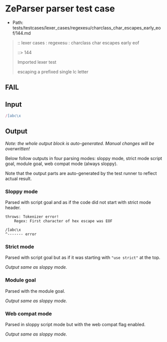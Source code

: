 # ZeParser parser test case

- Path: tests/testcases/lexer_cases/regexesu/charclass_char_escapes_early_eof/144.md

> :: lexer cases : regexesu : charclass char escapes early eof
>
> ::> 144
>
> Imported lexer test
>
> escaping a prefixed single lc letter

## FAIL

## Input

`````js
/[abc\x
`````

## Output

_Note: the whole output block is auto-generated. Manual changes will be overwritten!_

Below follow outputs in four parsing modes: sloppy mode, strict mode script goal, module goal, web compat mode (always sloppy).

Note that the output parts are auto-generated by the test runner to reflect actual result.

### Sloppy mode

Parsed with script goal and as if the code did not start with strict mode header.

`````
throws: Tokenizer error!
    Regex: First character of hex escape was EOF

/[abc\x
^------- error
`````

### Strict mode

Parsed with script goal but as if it was starting with `"use strict"` at the top.

_Output same as sloppy mode._

### Module goal

Parsed with the module goal.

_Output same as sloppy mode._

### Web compat mode

Parsed in sloppy script mode but with the web compat flag enabled.

_Output same as sloppy mode._
